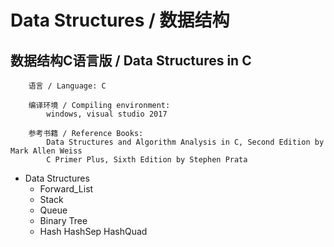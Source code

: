 ﻿# Data Structures / 数据结构
## 数据结构C语言版 / Data Structures in C

        语言 / Language: C

        编译环境 / Compiling environment:
            windows, visual studio 2017

        参考书籍 / Reference Books:
            Data Structures and Algorithm Analysis in C, Second Edition by Mark Allen Weiss
	        C Primer Plus, Sixth Edition by Stephen Prata

* Data Structures
	* Forward_List
	* Stack
    * Queue
    * Binary Tree
	* Hash
		HashSep
		HashQuad